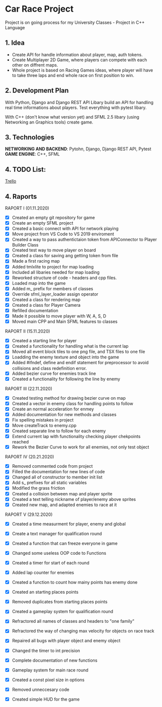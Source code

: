 # Car Race Project
Project is on going process for my University Classes - Project in C++ Language

## 1. Idea

- Create API for handle information about player, map, auth tokens.
- Create Multiplayer 2D Game, where players can compete with each other on diffrent maps.
- Whole project is based on Racing Games ideas, where player will have to take three laps and end whole race on first position to win.

## 2. Development Plan

With Python, Django and Django REST API Libary build an API for handling real time informations about players. Test everything with pytest libary.

With C++ (don't know what version yet) and SFML 2.5 libary (using Networking an Graphics tools) create game.

## 3. Technologies

**NETWORKING AND BACKEND**: Pytohn, Django, Django REST API, Pytest
**GAME ENGINE**: C++, SFML

## 4. TODO List:


[Trello](https://trello.com/b/abXLx3YW/car-race-game-cpp-project)

## 4. Raports

RAPORT I (01.11.2020)

- [x] Created an empty git repository for game
- [x] Create an empty SFML project
- [x] Created a basic connect with API for network playing 
- [x] Move project from VS Code to VS 2019 enviroment
- [x] Created a way to pass authentictaion token from APIConnector to Player Builder Class
- [x] Created test way to move player on board
- [x] Created a class for saving ang getting token from file
- [x] Made a first racing map
- [x] Added tmlxlite to project for map loading
- [x] Included all libaries needed for map loading
- [x] Reworked structure of code - headers and cpp files.
- [x] Loaded map into the game
- [x] Added m_ prefix for members of classes
- [x] Override sfml_layer_loader assign operator
- [x] Created a class for rendering map
- [x] Created a class for Player Camera
- [x] Refilled documentation
- [x] Made it possible to move player with W, A, S, D
- [x] Moved main CPP and Main SFML features to classes

RAPORT II (15.11.2020)

- [x] Created a starting line for player
- [x] Created a functionality for handling what is the current lap
- [x] Moved all event block tiles to one png file, and TSX files to one file
- [x] Loadding the enemy texture and object into the game
- [x] Added #ifndef, define and endif statement for preprocessor to avoid collisions and class redefinition error.
- [x] Added bezier curve for enemies track line
- [x] Created a functionality for following the line by enemy

RAPORT III (22.11.2020)

- [x] Created testing method for drawing bezier curve on map
- [x] Created a vector in enemy class for handling points to follow
- [x] Create an normal acceleration for enmey 
- [x] Added documentation for new methods and classes
- [x] Fix spelling mistakes in project
- [x] Move createTrack to enemy.cpp
- [x] Created separate line to follow for each enemy
- [x] Extend current lap with functionality checking player chekpoints reached
- [x] Rework the Bezier Curve to work for all enemies, not only test object

RAPORT IV (20.21.2020)

- [x] Removed commented code from project
- [x] Filled the documentation for new lines of code
- [x] Changed all of constructor to member init list
- [x] Add s_ prefixes for all static variables
- [x] Modified the grass friction
- [x] Created a collision between map and player sprite
- [x] Created a text telling nickname of player/enemy above sprites
- [x] Created new map, and adapted enemies to race at it

RAPORT V (29.12.2020)

- [x] Created a time measurment for player, enemy and global
- [x] Create a text manager for qualification round
- [x] Created a function that can freeze everyone in game
- [x] Changed some useless OOP code to Functions
- [x] Created a timer for start of each round
- [x] Added lap counter for enemies
- [x] Created a function to count how mainy points has enemy done
- [x] Created an starting places points
- [x] Removed duplicates from starting places points
- [x] Created a gameplay system for qualification round
- [x] Refractored all names of classes and headers to "one family"
- [x] Refractored the way of changing max velocity for objects on race track
- [x] Repaired all bugs with player object and enemy object
- [x] Changed the timer to int precision
- [x] Complete documentation of new functions
- [x] Gameplay system for main race round
- [x] Created a const pixel size in options
- [x] Removed unneccesary code
- [x] Created simple HUD for the game


